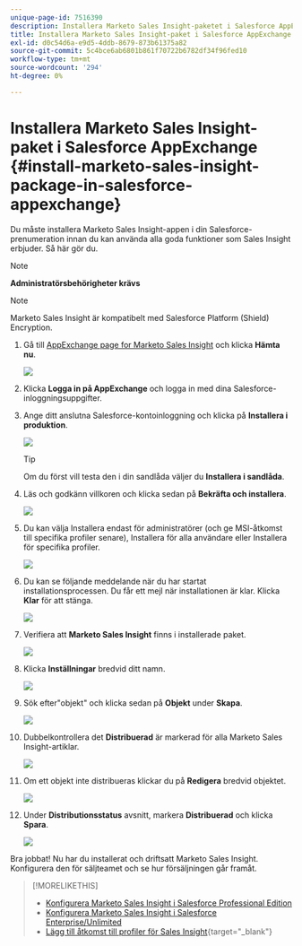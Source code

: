 ```yaml
---
unique-page-id: 7516390
description: Installera Marketo Sales Insight-paketet i Salesforce AppExchange - Marketo Docs - produktdokumentation
title: Installera Marketo Sales Insight-paket i Salesforce AppExchange
exl-id: d0c54d6a-e9d5-4ddb-8679-873b61375a82
source-git-commit: 5c4bce6ab6801b861f70722b6782df34f96fed10
workflow-type: tm+mt
source-wordcount: '294'
ht-degree: 0%

---
```


# Installera Marketo Sales Insight-paket i Salesforce AppExchange {#install-marketo-sales-insight-package-in-salesforce-appexchange}

Du måste installera Marketo Sales Insight-appen i din Salesforce-prenumeration innan du kan använda alla goda funktioner som Sales Insight erbjuder. Så här gör du.

>[!NOTE]
>
>**Administratörsbehörigheter krävs**

>[!NOTE]
>
>Marketo Sales Insight är kompatibelt med Salesforce Platform (Shield) Encryption.

1. Gå till [AppExchange page for Marketo Sales Insight](https://appexchange.salesforce.com/listingDetail?listingId=a0N30000001SVZmEAO) och klicka **Hämta nu**.

   ![](assets/install-marketo-sales-insight-package-in-salesforce-appexchange-1.png)

1. Klicka **Logga in på AppExchange** och logga in med dina Salesforce-inloggningsuppgifter.

1. Ange ditt anslutna Salesforce-kontoinloggning och klicka på **Installera i produktion**.

   ![](assets/install-marketo-sales-insight-package-in-salesforce-appexchange-2.png)

   >[!TIP]
   >
   >Om du först vill testa den i din sandlåda väljer du **Installera i sandlåda**.

1. Läs och godkänn villkoren och klicka sedan på **Bekräfta och installera**.

   ![](assets/install-marketo-sales-insight-package-in-salesforce-appexchange-3.png)

1. Du kan välja Installera endast för administratörer (och ge MSI-åtkomst till specifika profiler senare), Installera för alla användare eller Installera för specifika profiler.

   ![](assets/install-marketo-sales-insight-package-in-salesforce-appexchange-4.png)

1. Du kan se följande meddelande när du har startat installationsprocessen. Du får ett mejl när installationen är klar. Klicka **Klar** för att stänga.

   ![](assets/install-marketo-sales-insight-package-in-salesforce-appexchange-5.png)

1. Verifiera att **Marketo Sales Insight** finns i installerade paket.

   ![](assets/install-marketo-sales-insight-package-in-salesforce-appexchange-6.png)

1. Klicka **Inställningar** bredvid ditt namn.

   ![](assets/install-marketo-sales-insight-package-in-salesforce-appexchange-7.png)

1. Sök efter&quot;objekt&quot; och klicka sedan på **Objekt** under **Skapa**.

   ![](assets/install-marketo-sales-insight-package-in-salesforce-appexchange-8.png)

1. Dubbelkontrollera det **Distribuerad** är markerad för alla Marketo Sales Insight-artiklar.

   ![](assets/install-marketo-sales-insight-package-in-salesforce-appexchange-9.png)

1. Om ett objekt inte distribueras klickar du på **Redigera** bredvid objektet.

   ![](assets/install-marketo-sales-insight-package-in-salesforce-appexchange-10.png)

1. Under **Distributionsstatus** avsnitt, markera **Distribuerad** och klicka **Spara**.

   ![](assets/install-marketo-sales-insight-package-in-salesforce-appexchange-11.png)

Bra jobbat! Nu har du installerat och driftsatt Marketo Sales Insight. Konfigurera den för säljteamet och se hur försäljningen går framåt.

>[!MORELIKETHIS]
>
>* [Konfigurera Marketo Sales Insight i Salesforce Professional Edition](/help/marketo/product-docs/marketo-sales-insight/msi-for-salesforce/configuration/configure-marketo-sales-insight-in-salesforce-professional-edition.md)
>* [Konfigurera Marketo Sales Insight i Salesforce Enterprise/Unlimited](/help/marketo/product-docs/marketo-sales-insight/msi-for-salesforce/configuration/configure-marketo-sales-insight-in-salesforce-enterprise-unlimited.md)
>* [Lägg till åtkomst till profiler för Sales Insight](/help/marketo/product-docs/marketo-sales-insight/msi-for-salesforce/configuration/add-sales-insight-access-to-profiles.md){target=&quot;_blank&quot;}

